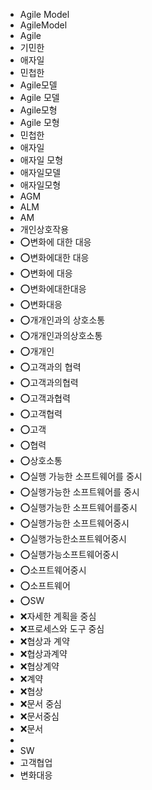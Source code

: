 ﻿- Agile Model
- AgileModel
- Agile
- 기민한
- 애자일
- 민첩한
- Agile모델
- Agile 모델
- Agile모형
- Agile 모형
- 민첩한
- 애자일
- 애자일 모형
- 애자일모델
- 애자일모형
- AGM
- ALM
- AM
- 개인상호작용
- ⭕변화에 대한 대응
- ⭕변화에대한 대응
- ⭕변화에 대응
- ⭕변화에대한대응
- ⭕변화대응
- ⭕개개인과의 상호소통
- ⭕개개인과의상호소통
- ⭕개개인
- ⭕고객과의 협력
- ⭕고객과의협력
- ⭕고객과협력
- ⭕고객협력
- ⭕고객
- ⭕협력
- ⭕상호소통
- ⭕실행 가능한 소프트웨어를 중시
- ⭕실행가능한 소프트웨어를 중시
- ⭕실행가능한 소프트웨어를중시
- ⭕실행가능한 소프트웨어중시
- ⭕실행가능한소프트웨어중시
- ⭕실행가능소프트웨어중시
- ⭕소프트웨어중시
- ⭕소프트웨어
- ⭕SW
- ❌자세한 계획을 중심
- ❌프로세스와 도구 중심
- ❌협상과 계약
- ❌협상과계약
- ❌협상계약
- ❌계약
- ❌협상
- ❌문서 중심
- ❌문서중심
- ❌문서
- 
- SW
- 고객협업
- 변화대응
